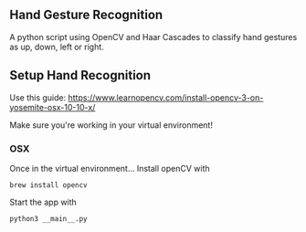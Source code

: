 ## Hand Gesture Recognition

A python script using OpenCV and Haar Cascades to classify hand gestures as up, down, left or right.

## Setup Hand Recognition
Use this guide: https://www.learnopencv.com/install-opencv-3-on-yosemite-osx-10-10-x/

Make sure you're working in your virtual environment!

### OSX
Once in the virtual environment...
Install openCV with 
```shell
brew install opencv
```

Start the app with
```shell
python3 __main__.py
```
 
